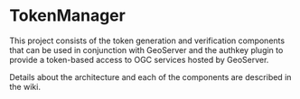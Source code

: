 # TokenManager

This project consists of the token generation and verification components that can be used in conjunction with GeoServer and the authkey plugin to provide a token-based access to OGC services hosted by GeoServer.

Details about the architecture and each of the components are described in the wiki.
